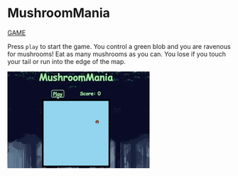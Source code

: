 # MushroomMania
[GAME](http://davidchen.world/MushroomMania/)

Press `play` to start the game. You control a green blob and you are ravenous for mushrooms! Eat as many mushrooms as you can. You lose if you touch your tail or run into the edge of the map.

![](assets/mushroom.gif)
